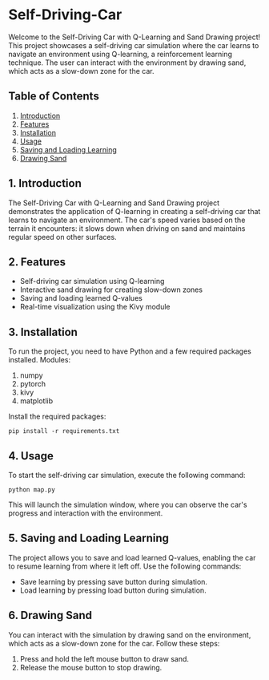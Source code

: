 # Self-Driving-Car

Welcome to the Self-Driving Car with Q-Learning and Sand Drawing project! This project showcases a self-driving car simulation where the car learns to navigate an environment using Q-learning, a reinforcement learning technique. The user can interact with the environment by drawing sand, which acts as a slow-down zone for the car. 
## Table of Contents

1. [Introduction](#introduction)
2. [Features](#features)
3. [Installation](#installation)
4. [Usage](#usage)
5. [Saving and Loading Learning](#saving-and-loading-learning)
6. [Drawing Sand](#drawing-sand)

## 1. Introduction

The Self-Driving Car with Q-Learning and Sand Drawing project demonstrates the application of Q-learning in creating a self-driving car that learns to navigate an environment. The car's speed varies based on the terrain it encounters: it slows down when driving on sand and maintains regular speed on other surfaces.

## 2. Features

- Self-driving car simulation using Q-learning
- Interactive sand drawing for creating slow-down zones
- Saving and loading learned Q-values
- Real-time visualization using the Kivy module

## 3. Installation

To run the project, you need to have Python and a few required packages installed. 
Modules:
1. numpy
2. pytorch
3. kivy
4. matplotlib

Install the required packages:

```
pip install -r requirements.txt
```

## 4. Usage

To start the self-driving car simulation, execute the following command:

```
python map.py
```

This will launch the simulation window, where you can observe the car's progress and interaction with the environment.

## 5. Saving and Loading Learning

The project allows you to save and load learned Q-values, enabling the car to resume learning from where it left off. Use the following commands:

- Save learning by pressing save button during simulation.
- Load learning by pressing load button during simulation.


## 6. Drawing Sand

You can interact with the simulation by drawing sand on the environment, which acts as a slow-down zone for the car. Follow these steps:

1. Press and hold the left mouse button to draw sand.
2. Release the mouse button to stop drawing.
